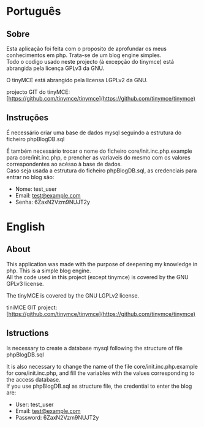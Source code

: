 # Português

## Sobre

Esta aplicação foi feita com o proposito de aprofundar os meus
conhecimentos em php. Trata-se de um blog engine simples.  
Todo o codigo usado neste projecto (à excepção do tinymce) está
abrangida pela licença GPLv3 da GNU.

O tinyMCE está abrangido pela licensa LGPLv2 da GNU.

projecto GIT do tinyMCE:  
[https://github.com/tinymce/tinymce](https://github.com/tinymce/tinymce)

## Instruções

É necessário criar uma base de dados mysql seguindo a estrutura do
ficheiro phpBlogDB.sql

É também necessário trocar o nome do ficheiro core/init.inc.php.example
para core/init.inc.php, e prencher as variaveis do mesmo com
os valores correspondentes ao acésso à base de dados.  
Caso seja usada a estrutura do ficheiro phpBlogDB.sql, as credenciais
para entrar no blog são:

* Nome: test_user
* Email: test@example.com
* Senha: 6ZaxN2Vzm9NUJT2y

# English

## About

This application was made with the purpose of deepening my knowledge
in php. This is a simple blog engine.  
All the code used in this project (except tinymce) is covered by the
GNU GPLv3 license.

The tinyMCE is covered by the GNU LGPLv2 license.

tiniMCE GIT project:  
[https://github.com/tinymce/tinymce](https://github.com/tinymce/tinymce)

## Istructions

Is necessary to create a database mysql following the structure of
file phpBlogDB.sql

It is also necessary to change the name of the file
core/init.inc.php.example for core/init.inc.php, and fill the
variables with the values ​​corresponding to the access database.  
If you use phpBlogDB.sql as structure file, the credential
to enter the blog are:

* User: test_user
* Email: test@example.com
* Password: 6ZaxN2Vzm9NUJT2y
